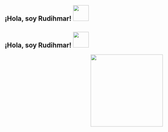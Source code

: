 <h2> ¡Hola, soy Rudihmar! <img src = "https://giphy.com/gifs/meditation-shanti-omshanti-8kX86aecvLl7NUI91I" width = "50"> </h2>
<h2> ¡Hola, soy Rudihmar! <img src = "https://giphy.com/gifs/meditation-shanti-omshanti-8kX86aecvLl7NUI91I" width = "50"> </h2>
<img align = 'right' src = "https://media.giphy.com/media/ieyl9zmCjO4b4t6qoY/giphy.gif" width = "230">
